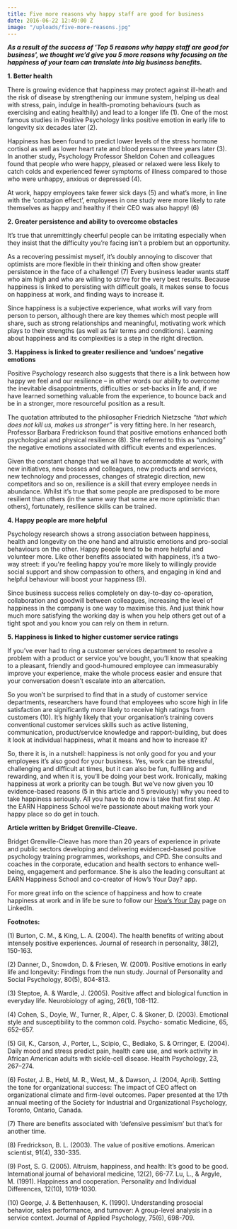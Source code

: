 ```yaml
---
title: Five more reasons why happy staff are good for business
date: 2016-06-22 12:49:00 Z
image: "/uploads/five-more-reasons.jpg"
---
```


***As a result of the success of 'Top 5 reasons why happy staff are good for business', we thought we’d give you 5 more reasons why focusing on the happiness of your team can translate into big business benefits.*** 

**1. Better health**

There is growing evidence that happiness may protect against ill-heath and the risk of disease by strengthening our immune system, helping us deal with stress, pain, indulge in health-promoting behaviours (such as exercising and eating healthily) and lead to a longer life (1).  One of the most famous studies in Positive Psychology links positive emotion in early life to longevity six decades later (2).  

Happiness has been found to predict lower levels of the stress hormone cortisol as well as lower heart rate and blood pressure three years later (3).  In another study, Psychology Professor Sheldon Cohen and colleagues found that people who were happy, pleased or relaxed were less likely to catch colds and experienced fewer symptoms of illness compared to those who were unhappy, anxious or depressed (4).  

At work, happy employees take fewer sick days (5)  and what’s more, in line with the ‘contagion effect’, employees in one study were more likely to rate themselves as happy and healthy if their CEO was also happy! (6)  

**2. Greater persistence and ability to overcome obstacles** 

It’s true that unremittingly cheerful people can be irritating especially when they insist that the difficulty you’re facing isn’t a problem but an opportunity. 

As a recovering pessimist myself, it’s doubly annoying to discover that optimists are more flexible in their thinking and often show greater persistence in the face of a challenge! (7)  Every business leader wants staff who aim high and who are willing to strive for the very best results. Because happiness is linked to persisting with difficult goals, it makes sense to focus on happiness at work, and finding ways to increase it. 

Since happiness is a subjective experience, what works will vary from person to person, although there are key themes which most people will share, such as strong relationships and meaningful, motivating work which plays to their strengths (as well as fair terms and conditions). Learning about happiness and its complexities is a step in the right direction.

**3. Happiness is linked to greater resilience and ‘undoes’ negative emotions**

Positive Psychology research also suggests that there is a link between how happy we feel and our resilience – in other words our ability to overcome the inevitable disappointments, difficulties or set-backs in life and, if we have learned something valuable from the experience, to bounce back and be in a stronger, more resourceful position as a result. 

The quotation attributed to the philosopher Friedrich Nietzsche *“that which does not kill us, makes us stronger”* is very fitting here. In her research, Professor Barbara Fredrickson found that positive emotions enhanced both psychological and physical resilience (8). She referred to this as  “undoing” the negative emotions associated with difficult events and experiences. 

Given the constant change that we all have to accommodate at work, with new initiatives, new bosses and colleagues, new products and services, new technology and processes, changes of strategic direction, new competitors and so on, resilience is a skill that every employee needs in abundance. Whilst it’s true that some people are predisposed to be more resilient than others (in the same way that some are more optimistic than others), fortunately, resilience skills can be trained. 

**4. Happy people are more helpful**

Psychology research shows a strong association between happiness, health and longevity on the one hand and altruistic emotions and pro-social behaviours on the other. Happy people tend to be more helpful and volunteer more. Like other benefits associated with happiness, it’s a two-way street: if you're feeling happy you’re more likely to willingly provide social support and show compassion to others, and engaging in kind and helpful behaviour will boost your happiness (9).

Since business success relies completely on day-to-day co-operation, collaboration and goodwill between colleagues, increasing the level of happiness in the company is one way to maximise this. And just think how much more satisfying the working day is when you help others get out of a tight spot and you know you can rely on them in return. 

**5. Happiness is linked to higher customer service ratings**

If you’ve ever had to ring a customer services department to resolve a problem with a product or service you’ve bought, you’ll know that speaking to a pleasant, friendly and good-humoured employee can immeasurably improve your experience, make the whole process easier and ensure that your conversation doesn’t escalate into an altercation. 

So you won’t be surprised to find that in a study of customer service departments, researchers have found that employees who score high in life satisfaction are significantly more likely to receive high ratings from customers (10).  It’s highly likely that your organisation’s training covers conventional customer services skills such as active listening, communication, product/service knowledge and rapport-building, but does it look at individual happiness, what it means and how to increase it? 

So, there it is, in a nutshell: happiness is not only good for you and your employees it’s also good for your business.  Yes, work can be stressful, challenging and difficult at times, but it can also be fun, fulfilling and rewarding, and when it is, you’ll be doing your best work. Ironically, making happiness at work a priority can be tough.  But we’ve now given you 10 evidence-based reasons (5 in this article and 5 previously) why you need to take happiness seriously.  All you have to do now is take that first step. At the EARN Happiness School we’re passionate about making work your happy place so do get in touch.

**Article written by Bridget Grenville-Cleave.** 

Bridget Grenville-Cleave has more than 20 years of experience in private and public sectors developing and delivering evidenced-based positive psychology training programmes, workshops, and CPD. She consults and coaches in the corporate, education and health sectors to enhance well-being, engagement and performance. She is also the leading consultant at EARN Happiness School and co-creator of How’s Your Day? app.

For more great info on the science of happiness and how to create happiness at work and in life be sure to follow our [How’s Your Day](https://www.linkedin.com/company/how%27s-your-day-?trk=biz-brand-tree-co-name) page on LinkedIn.

**Footnotes:**

(1) Burton, C. M., & King, L. A. (2004). The health benefits of writing about intensely positive experiences. Journal of research in personality, 38(2), 150-163.

(2) Danner, D., Snowdon, D. & Friesen, W. (2001). Positive emotions in early life and longevity: Findings from the nun study. Journal of Personality and Social Psychology, 80(5), 804-813.

(3) Steptoe, A. & Wardle, J. (2005). Positive affect and biological function in everyday life. Neurobiology of aging, 26(1), 108-112.

(4) Cohen, S., Doyle, W., Turner, R., Alper, C. & Skoner, D. (2003). Emotional style and susceptibility to the common cold. Psycho- somatic Medicine, 65, 652–657.

(5) Gil, K., Carson, J., Porter, L., Scipio, C., Bediako, S. & Orringer, E. (2004). Daily mood and stress predict pain, health care use, and work activity in African American adults with sickle-cell disease. Health Psychology, 23, 267–274.
 
(6) Foster, J. B., Hebl, M. R., West, M., & Dawson, J. (2004, April). Setting the tone for organizational success: The impact of CEO affect on organizational climate and firm-level outcomes. Paper presented at the 17th annual meeting of the Society for Industrial and Organizational Psychology, Toronto, Ontario, Canada. 

(7) There are benefits associated with ‘defensive pessimism’ but that’s for another time.

(8) Fredrickson, B. L. (2003). The value of positive emotions. American scientist, 91(4), 330-335.

(9) Post, S. G. (2005). Altruism, happiness, and health: It’s good to be good. International journal of behavioral medicine, 12(2), 66-77. Lu, L., & Argyle, M. (1991). Happiness and cooperation. Personality and Individual Differences, 12(10), 1019-1030.

(10) George, J. & Bettenhausen, K. (1990). Understanding prosocial behavior, sales performance, and turnover: A group-level analysis in a service context. Journal of Applied Psychology, 75(6), 698-709.